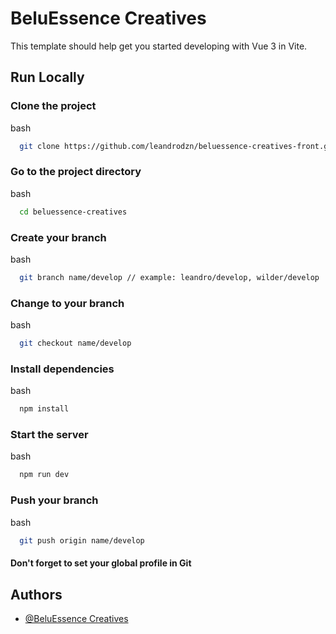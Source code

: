 
# BeluEssence Creatives

This template should help get you started developing with Vue 3 in Vite.

## Run Locally 


### Clone the project

bash
```sh
  git clone https://github.com/leandrodzn/beluessence-creatives-front.git
```

### Go to the project directory

bash
```sh
  cd beluessence-creatives
```

### Create your branch
bash
```sh
  git branch name/develop // example: leandro/develop, wilder/develop
```

### Change to your branch
bash
```sh
  git checkout name/develop
```

### Install dependencies

bash
```sh
  npm install
```

### Start the server

bash
```sh
  npm run dev
```

### Push your branch
bash
```sh
  git push origin name/develop
```

#### Don't forget to set your global profile in Git

## Authors

- [@BeluEssence Creatives]()
